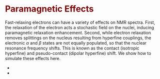 # <font color="maroon">Paramagnetic Effects</font>

Fast-relaxing electrons can have a variety of effects on NMR spectra. First, the relaxation of the electron acts a stochastic field on the nuclei, inducing paramagnetic relaxation enhancement. Second, while electron relaxation removes splittings on the nucleus resulting from hyperfine couplings, the electronic $\alpha$ and $\beta$ states are not equally populated, so that the nuclear resonance frequency shifts. This is known as the contact (isotropic hyperfine) and pseudo-contact (dipolar hyperfine) shift. We show how to simulate these effects here.

- [](Chapter5/Ch5_ContactShift.ipynb)
- [](Chapter5/Ch5_PseudoContactShift.ipynb)